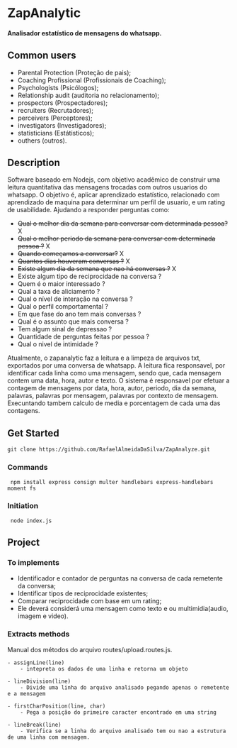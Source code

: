 # ZapAnalytic 
#### Analisador estatístico de mensagens do whatsapp.

## Common users 
 - Parental Protection (Proteção de pais);
 - Coaching Profissional (Profissionais de Coaching);
 - Psychologists (Psicólogos);
 - Relationship audit (auditoria no relacionamento);
 - prospectors (Prospectadores);
 - recruiters (Recrutadores);
 - perceivers (Perceptores);
 - investigators (Investigadores);
 - statisticians (Estátisticos);
 - outhers (outros).



## Description
Software baseado em Nodejs, com objetivo acadêmico de construir uma leitura quantitativa das mensagens trocadas com outros usuarios do whatsapp. O objetivo é, aplicar aprendizado estatístico, relacionado com aprendizado de maquina para determinar um perfil de usuario, e um rating de usabilidade. Ajudando a responder perguntas como:

- ~~Qual o melhor dia da semana para conversar com determinada pessoa?~~ X
- ~~Qual o melhor periodo da semana para conversar com determinada pessoa ?~~ X
- ~~Quando começamos a conversar?~~ X
- ~~Quantos dias houveram conversas ?~~ X
- ~~Existe algum dia da semana que nao há conversas ?~~ X
- Existe algum tipo de reciprocidade na conversa ? 
- Quem é o maior interessado ?
- Qual a taxa de aliciamento ? 
- Qual o nível de interação na conversa ?
- Qual o perfil comportamental ? 
- Em que fase do ano tem mais conversas ?
- Qual é o assunto que mais conversa ?
- Tem algum sinal de depressao ?
- Quantidade de perguntas feitas por pessoa ?
- Qual o nivel de intimidade ?


Atualmente, o zapanalytic faz a leitura e a limpeza de arquivos txt, exportados por uma conversa de whatsapp. A leitura fica responsavel, por identificar cada linha como uma mensagem, sendo que, cada mensagem contem uma data, hora, autor e texto. O sistema é responsavel por efetuar a contagem  de mensagens por data, hora, autor, periodo, dia da semana, palavras, palavras por mensagem, palavras por contexto de mensagem. Execuntando tambem calculo de media e porcentagem de cada uma das contagens. 



## Get Started

    git clone https://github.com/RafaelAlmeidaDaSilva/ZapAnalyze.git


 ### Commands

     npm install express consign multer handlebars express-handlebars moment fs
 

 ### Initiation
     node index.js

## Project

### To implements
- Identificador e contador de perguntas na conversa de cada remetente da conversa;
- Identificar tipos de reciprocidade existentes;
- Comparar reciprocidade com base em um rating;
- Ele deverá considerá uma mensagem como texto e ou multimidia(audio, imagem e video).



### Extracts methods 
Manual dos métodos do arquivo routes/upload.routes.js.

    - assignLine(line)
        - intepreta os dados de uma linha e retorna um objeto
    
    - lineDivision(line)
        - Divide uma linha do arquivo analisado pegando apenas o remetente e a mensagem

    - firstCharPosition(line, char) 
        - Pega a posição do primeiro caracter encontrado em uma string

    - lineBreak(line)
        - Verifica se a linha do arquivo analisado tem ou nao a estrutura de uma linha com mensagem.   


    

